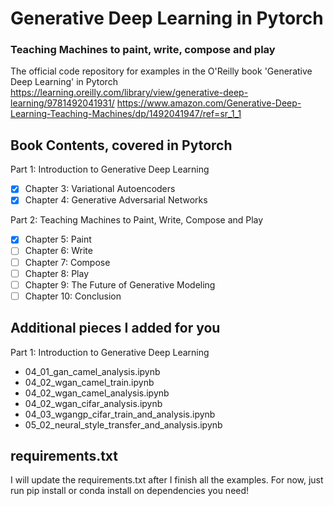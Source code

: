 # Generative Deep Learning in Pytorch
### Teaching Machines to paint, write, compose and play

The official code repository for examples in the O'Reilly book 'Generative Deep Learning' in Pytorch
https://learning.oreilly.com/library/view/generative-deep-learning/9781492041931/
https://www.amazon.com/Generative-Deep-Learning-Teaching-Machines/dp/1492041947/ref=sr_1_1

## Book Contents, covered in Pytorch
Part 1: Introduction to Generative Deep Learning
- [x] Chapter 3: Variational Autoencoders
- [x] Chapter 4: Generative Adversarial Networks

Part 2: Teaching Machines to Paint, Write, Compose and Play
- [x] Chapter 5: Paint
- [ ] Chapter 6: Write
- [ ] Chapter 7: Compose
- [ ] Chapter 8: Play
- [ ] Chapter 9: The Future of Generative Modeling
- [ ] Chapter 10: Conclusion

## Additional pieces I added for you
Part 1: Introduction to Generative Deep Learning
- 04_01_gan_camel_analysis.ipynb
- 04_02_wgan_camel_train.ipynb
- 04_02_wgan_camel_analysis.ipynb
- 04_02_wgan_cifar_analysis.ipynb
- 04_03_wgangp_cifar_train_and_analysis.ipynb
- 05_02_neural_style_transfer_and_analysis.ipynb

## requirements.txt

I will update the requirements.txt after I finish all the examples. For now, just run pip install or conda install on dependencies you need!

